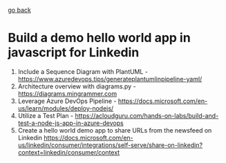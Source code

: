    <!-- Copyright 2020 SJULTRA, inc.

   Licensed under the Apache License, Version 2.0 (the "License");
   you may not use this file except in compliance with the License.
   You may obtain a copy of the License at

       http://www.apache.org/licenses/LICENSE-2.0

   Unless required by applicable law or agreed to in writing, software
   distributed under the License is distributed on an "AS IS" BASIS,
   WITHOUT WARRANTIES OR CONDITIONS OF ANY KIND, either express or implied.
   See the License for the specific language governing permissions and
   limitations under the License. -->

[go back](../Getting-Started)

# Build a demo hello world app in javascript for Linkedin

1. Include a Sequence Diagram with PlantUML - https://www.azuredevops.tips/generateplantumlinpipeline-yaml/
1. Architecture overview with diagrams.py - https://diagrams.mingrammer.com
1. Leverage Azure DevOps Pipeline - https://docs.microsoft.com/en-us/learn/modules/deploy-nodejs/
1. Utilize a Test Plan - https://acloudguru.com/hands-on-labs/build-and-test-a-node-js-app-in-azure-devops
1. Create a hello world demo app to share URLs from the newsfeed on Linkedin https://docs.microsoft.com/en-us/linkedin/consumer/integrations/self-serve/share-on-linkedin?context=linkedin/consumer/context